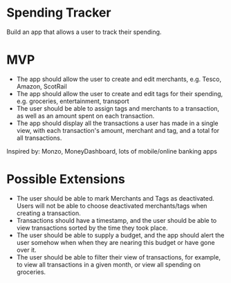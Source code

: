 # Spending Tracker
Build an app that allows a user to track their spending.

# MVP
- The app should allow the user to create and edit merchants, e.g. Tesco, Amazon, ScotRail
- The app should allow the user to create and edit tags for their spending, e.g. groceries, entertainment, transport
- The user should be able to assign tags and merchants to a transaction, as well as an amount spent on each transaction.
- The app should display all the transactions a user has made in a single view, with each transaction's amount, merchant and tag, and a total for all transactions.

Inspired by:
Monzo, MoneyDashboard, lots of mobile/online banking apps

# Possible Extensions
- The user should be able to mark Merchants and Tags as deactivated. Users will not be able to choose deactivated merchants/tags when creating a transaction.
- Transactions should have a timestamp, and the user should be able to view transactions sorted by the time they took place.
- The user should be able to supply a budget, and the app should alert the user somehow when when they are nearing this budget or have gone over it.
- The user should be able to filter their view of transactions, for example, to view all transactions in a given month, or view all spending on groceries.